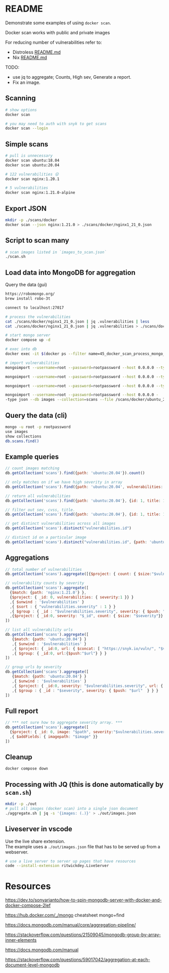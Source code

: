 # README
Demonstrate some examples of using `docker scan`.

Docker scan works with public and private images

For reducing number of vulnerabilities refer to:
* Distroless [README.md](../28_distroless/README.md)  
* Nix [README.md](https://github.com/chrisguest75/nix-examples/blob/master/README.md)  

TODO:
* use jq to aggregate; Counts, High sev, Generate a report.  
* Fix an image.

## Scanning
```sh
# show options
docker scan

# you may need to auth with snyk to get scans
docker scan --login 
```

## Simple scans
```sh
# pull is unnecessary 
docker scan ubuntu:18.04    
docker scan ubuntu:20.04 

# 122 vulnerabilities 😲
docker scan nginx:1.20.1    

# 5 vulnerabilities
docker scan nginx:1.21.0-alpine    
```

## Export JSON
```sh
mkdir -p ./scans/docker
docker scan --json nginx:1.21.0 > ./scans/docker/nginx1_21_0.json  
```

## Script to scan many
```sh
# scan images listed in `images_to_scan.json`
./scan.sh
```

## Load data into MongoDB for aggregation
Query the data (gui)
```sh
https://robomongo.org/
brew install robo-3t

connect to localhost:27017
```

```sh
# process the vulnerabilities
cat ./scans/docker/nginx1_21_0.json | jq .vulnerabilities | less
cat ./scans/docker/nginx1_21_0.json | jq .vulnerabilities > ./scans/docker/nginx1_21_0_array.json

# start mongo server
docker compose up -d

# exec into db
docker exec -it $(docker ps --filter name=45_docker_scan_process_mongo_mongodb_1 -q) /bin/bash

# import vulnerabilities
mongoimport --username=root --password=rootpassword --host 0.0.0.0 --type json --db images --collection=scans --file /scans/docker/alpine_3.14.json --authenticationDatabase admin

mongoimport --username=root --password=rootpassword --host 0.0.0.0 --type json --db images --collection=scans --file /scans/docker/nginx_1.21.0.json --authenticationDatabase admin

mongoimport --username=root --password=rootpassword --host 0.0.0.0 --type json --db images --collection=scans --file /scans/docker/node_lts-alpine3.13.json --authenticationDatabase admin

mongoimport --username=root --password=rootpassword --host 0.0.0.0 -
-type json --db images --collection=scans --file /scans/docker/ubuntu_20.04.json --authenticationDatabase admin
```

## Query the data (cli)
```sh
mongo -u root -p rootpassword
use images
show collections
db.scans.find()
```
## Example queries
```js
// count images matching
db.getCollection('scans').find({path: 'ubuntu:20.04'}).count()

// only matches on if we have high severity in array
db.getCollection('scans').find({path: 'ubuntu:20.04', vulnerabilities: { $elemMatch: { severity: 'high'}}})

// return all vulnerabilities
db.getCollection('scans').find({path: 'ubuntu:20.04'}, {id: 1, title: 1, vulnerabilities:1})

// filter out sev, cvss, title.
db.getCollection('scans').find({path: 'ubuntu:20.04'}, {id: 1, title: 1, vulnerabilities: {severity:1, title:1, CVSSv3:1, identifiers: {CVE:1},packageName: 1,from: 1}})

// get distinct vulnerabilities across all images
db.getCollection('scans').distinct("vulnerabilities.id")

// distinct id on a particular image
db.getCollection('scans').distinct("vulnerabilities.id", {path: 'ubuntu:20.04'})
```

## Aggregations
```js
// total number of vulnerabilities
db.getCollection('scans').aggregate([{$project: { count: { $size:"$vulnerabilities" }}}])

// vulnerability counts by severity
db.getCollection('scans').aggregate([
  {$match: {path: 'nginx:1.21.0'} },
  {$project: { _id: 0, vulnerabilities: { severity:1 }} }
  ,{ $unwind : '$vulnerabilities' }
  ,{ $sort : { "vulnerabilities.severity" : 1 } }
  ,{ $group : { _id : "$vulnerabilities.severity", severity: { $push: "$vulnerabilities.severity" } } }
  ,{$project: { _id:0, severity: "$_id", count: { $size: "$severity"}} }
])

// list all vulnerability urls
db.getCollection('scans').aggregate([
   {$match: {path: 'ubuntu:20.04'} }
   ,{ $unwind : '$vulnerabilities' }
   ,{ $project: { _id:0, url: { $concat: [ "https://snyk.io/vuln/", "$vulnerabilities.id"] } } }
   ,{ $group: { _id:0, url:{$push:"$url"} } }
])

// group urls by severity
db.getCollection('scans').aggregate([
   {$match: {path: 'ubuntu:20.04'} }
   ,{ $unwind : '$vulnerabilities' }
   ,{ $project: { _id:0, severity: "$vulnerabilities.severity", url: { $concat: [ "https://snyk.io/vuln/", "$vulnerabilities.id"] } } }
   ,{ $group : { _id : "$severity", severity: { $push: "$url"  } } }  
])
```

## Full report

```js
// *** not sure how to aggregate severity array. ***
db.getCollection('scans').aggregate([
  {$project: { _id: 0, image: "$path", severity:"$vulnerabilities.severity" } }
  ,{ $addFields: { imagepath: "$image" }}
])
```



## Cleanup 
```sh
docker compose down     
```

## Processing with JQ (this is done automatically by `scan.sh`)
```sh
mkdir -p ./out
# pull all images (docker scan) into a single json document
./aggregate.sh | jq -s '{images: (.)}' > ./out/images.json  
```


## Liveserver in vscode
Use the live share extension.  
The example uses a `./out/images.json` file that has to be served up from a webserver.

```sh 
# use a live server to server up pages that have resources
code --install-extension ritwickdey.LiveServer
```


# Resources 
https://dev.to/sonyarianto/how-to-spin-mongodb-server-with-docker-and-docker-compose-2lef

https://hub.docker.com/_/mongo
cheatsheet mongo+find

https://docs.mongodb.com/manual/core/aggregation-pipeline/

https://stackoverflow.com/questions/21509045/mongodb-group-by-array-inner-elements

https://docs.mongodb.com/manual

https://stackoverflow.com/questions/59017042/aggregation-at-each-document-level-mongodb
